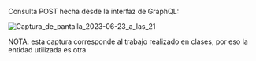 Consulta POST hecha desde la interfaz de GraphQL: 


![Captura_de_pantalla_2023-06-23_a_las_21](https://github.com/GeancarlosCassagne/integracion9b/assets/56658347/5e6714c8-83a3-4e4a-9f2c-ab3b1eba34a6)


NOTA: esta captura corresponde al trabajo realizado en clases, por eso la entidad utilizada es otra
